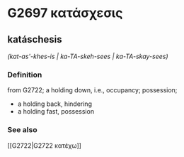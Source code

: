 # G2697 κατάσχεσις

## katáschesis

_(kat-as'-khes-is | ka-TA-skeh-sees | ka-TA-skay-sees)_

### Definition

from G2722; a holding down, i.e., occupancy; possession; 

- a holding back, hindering
- a holding fast, possession

### See also

[[G2722|G2722 κατέχω]]
